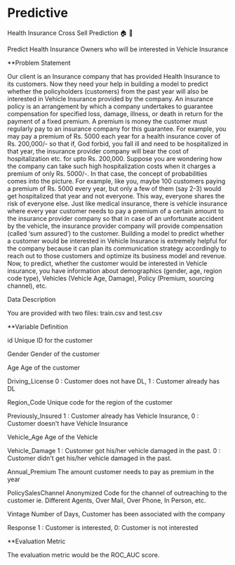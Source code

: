 # Predictive
Health Insurance Cross Sell Prediction 🏠 🏥

Predict Health Insurance Owners who will be interested in Vehicle Insurance


**Problem Statement

Our client is an Insurance company that has provided Health Insurance to its customers. Now they need your help in building a model to predict whether the policyholders (customers) from the past year will also be interested in Vehicle Insurance provided by the company.
An insurance policy is an arrangement by which a company undertakes to guarantee compensation for specified loss, damage, illness, or death in return for the payment of a fixed premium. A premium is money the customer must regularly pay to an insurance company for this guarantee.
For example, you may pay a premium of Rs. 5000 each year for a health insurance cover of Rs. 200,000/- so that if, God forbid, you fall ill and need to be hospitalized in that year, the insurance provider company will bear the cost of hospitalization etc. for upto Rs. 200,000. Suppose you are wondering how the company can take such high hospitalization costs when it charges a premium of only Rs. 5000/-. In that case, the concept of probabilities comes into the picture. For example, like you, maybe 100 customers paying a premium of Rs. 5000 every year, but only a few of them (say 2-3) would get hospitalized that year and not everyone. This way, everyone shares the risk of everyone else.
Just like medical insurance, there is vehicle insurance where every year customer needs to pay a premium of a certain amount to the insurance provider company so that in case of an unfortunate accident by the vehicle, the insurance provider company will provide compensation (called ‘sum assured’) to the customer.
Building a model to predict whether a customer would be interested in Vehicle Insurance is extremely helpful for the company because it can plan its communication strategy accordingly to reach out to those customers and optimize its business model and revenue.
Now, to predict, whether the customer would be interested in Vehicle insurance, you have information about demographics (gender, age, region code type), Vehicles (Vehicle Age, Damage), Policy (Premium, sourcing channel), etc.



Data Description

You are provided with two files: train.csv and test.csv

**Variable	            Definition

id	                  Unique ID for the customer

Gender	              Gender of the customer

Age	                  Age of the customer

Driving_License     	0 : Customer does not have DL, 1 : Customer already has DL

Region_Code	          Unique code for the region of the customer

Previously_Insured  	1 : Customer already has Vehicle Insurance, 0 : Customer doesn't have Vehicle Insurance

Vehicle_Age	          Age of the Vehicle

Vehicle_Damage        1 : Customer got his/her vehicle damaged in the past. 0 : Customer didn't get his/her vehicle damaged in the past.

Annual_Premium	      The amount customer needs to pay as premium in the year

PolicySalesChannel  	Anonymized Code for the channel of outreaching to the customer ie. Different Agents, Over Mail, Over Phone, In Person, etc.

Vintage	              Number of Days, Customer has been associated with the company

Response            	1 : Customer is interested, 0: Customer is not interested

**Evaluation Metric

The evaluation metric would be the ROC_AUC score.

